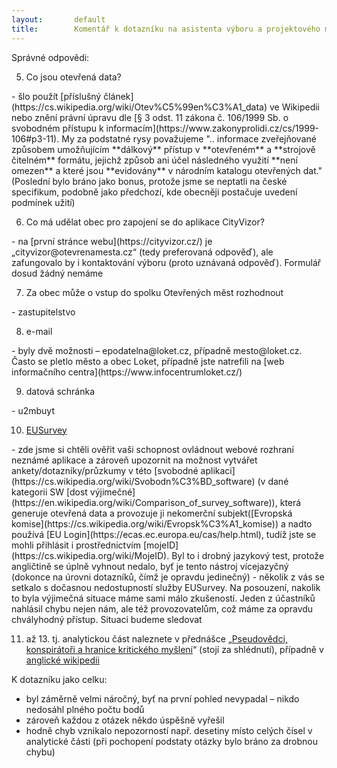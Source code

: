 ```yaml
---
layout:       default
title:        Komentář k dotazníku na asistenta výboru a projektového manažera aplikace CityVizor
---
```


Správné odpovědi:
<ol start="5"><li>Co jsou otevřená data?</li></ol>
- šlo použít [příslušný článek](https://cs.wikipedia.org/wiki/Otev%C5%99en%C3%A1_data) ve Wikipedii nebo znění právní úpravu dle [§ 3 odst. 11 zákona č. 106/1999 Sb. o svobodném přístupu k informacím](https://www.zakonyprolidi.cz/cs/1999-106#p3-11). My za podstatné rysy považujeme ".. informace zveřejňované způsobem umožňujícím **dálkový** přístup v **otevřeném** a **strojově čitelném** formátu, jejichž způsob ani účel následného využití **není omezen** a které jsou **evidovány** v národním katalogu otevřených dat." (Poslední bylo bráno jako bonus, protože jsme se neptatli na české specifikum, podobně jako předchozí, kde obecněji postačuje uvedení podmínek užití)
<ol start="6"><li>Co má udělat obec pro zapojení se do aplikace CityVizor?</li></ol>
- na [první stránce webu](https://cityvizor.cz/) je „cityvizor@otevrenamesta.cz“ (tedy preferovaná odpověď), ale zafungovalo by i kontaktování výboru (proto uznávaná odpověď). Formulář dosud žádný nemáme
<ol start="7"><li>Za obec může o vstup do spolku Otevřených měst rozhodnout</li></ol>
- zastupitelstvo
<ol start="8"><li>e-mail</li></ol>
- byly dvě možnosti – epodatelna@loket.cz, případně mesto@loket.cz. Často se pletlo město a obec Loket, případně jste natrefili na [web informačního centra](https://www.infocentrumloket.cz/)
<ol start="9"><li>datová schránka</li></ol>
- u2mbuyt
<ol start="10"><li><a href="https://ec.europa.eu/eusurvey/home/welcome?language=cs">EUSurvey</a></li></ol>
- zde jsme si chtěli ověřit vaši schopnost ovládnout webové rozhraní neznámé aplikace a zároveň upozornit na možnost vytvářet ankety/dotazníky/průzkumy v této [svobodné aplikaci](https://cs.wikipedia.org/wiki/Svobodn%C3%BD_software) (v dané kategorii SW [dost výjimečné](https://en.wikipedia.org/wiki/Comparison_of_survey_software)), která generuje otevřená data a provozuje ji nekomerční subjekt([Evropská komise](https://cs.wikipedia.org/wiki/Evropsk%C3%A1_komise)) a nadto používá [EU Login](https://ecas.ec.europa.eu/cas/help.html), tudíž jste se mohli přihlásit i prostřednictvím [mojeID](https://cs.wikipedia.org/wiki/MojeID). Byl to i drobný jazykový test, protože angličtině se úplně vyhnout nedalo, byť je tento nástroj vícejazyčný (dokonce na úrovni dotazníků, čímž je opravdu jedinečný)
- několik z vás se setkalo s dočasnou nedostupností služby EUSurvey. Na posouzení, nakolik to byla výjimečná situace máme sami málo zkušeností. Jeden z účastníků nahlásil chybu nejen nám, ale též provozovatelům, což máme za opravdu chvályhodný přístup. Situaci budeme sledovat
<ol start="11"><li> až 13. tj. analytickou část naleznete v přednášce „<a href="https://youtu.be/U4mYncH0378?t=2755">Pseudovědci, konspirátoři a hranice kritického myšlení</a>“ (stojí za shlédnutí), případně v <a href="https://en.wikipedia.org/wiki/Cognitive_reflection_test">anglické wikipedii</a></li></ol>

K dotazníku jako celku:
- byl záměrně velmi náročný, byť na první pohled nevypadal – nikdo nedosáhl plného počtu bodů
- zároveň každou z otázek někdo úspěšně vyřešil
- hodně chyb vznikalo nepozorností např. desetiny místo celých čísel v analytické části (při pochopení podstaty otázky bylo bráno za drobnou chybu)